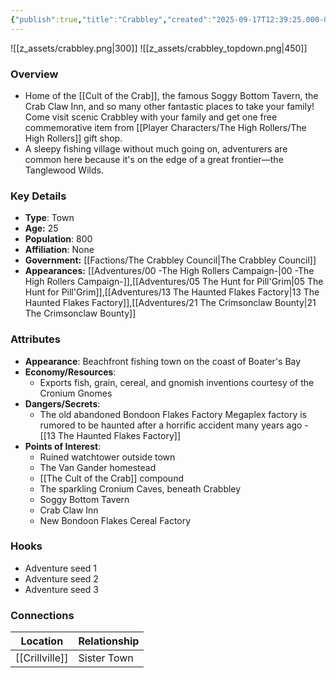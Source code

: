 ```yaml
---
{"publish":true,"title":"Crabbley","created":"2025-09-17T12:39:25.000-04:00","modified":"2025-10-03T10:14:03.442-04:00","published":"2025-10-03T10:14:03.442-04:00","cssclasses":"","Type":["Town"],"Age (years)":25,"Population":800,"Affiliation":["None"],"Government":"[[The Crabbley Council]]","Appearances":["[[00 -The High Rollers Campaign-]]","[[05 The Hunt for Pill'Grim]]","[[Adventures/13 The Haunted Flakes Factory]]","[[21 The Crimsonclaw Bounty]]"],"marker":{"mapName":"InteractiveMap","x":1485,"y":530,"icon":"mdi:map-marker-outline","colour":"green"}}
---
```


![[z_assets/crabbley.png|300]]   ![[z_assets/crabbley_topdown.png|450]]
### Overview
- Home of the [[Cult of the Crab]], the famous Soggy Bottom Tavern, the Crab Claw Inn, and so many other fantastic places to take your family!  Come visit scenic Crabbley with your family and get one free commemorative item from [[Player Characters/The High Rollers/The High Rollers]] gift shop. 
- A sleepy fishing village without much going on, adventurers are common here because it's on the edge of a great frontier—the Tanglewood Wilds.

### Key Details
- **Type**: Town
- **Age:** 25
- **Population**: 800
- **Affiliation**: None
- **Government:** [[Factions/The Crabbley Council\|The Crabbley Council]]
- **Appearances:**  [[Adventures/00 -The High Rollers Campaign-\|00 -The High Rollers Campaign-]],[[Adventures/05 The Hunt for Pill'Grim\|05 The Hunt for Pill'Grim]],[[Adventures/13 The Haunted Flakes Factory\|13 The Haunted Flakes Factory]],[[Adventures/21 The Crimsonclaw Bounty\|21 The Crimsonclaw Bounty]]

### Attributes
- **Appearance**: Beachfront fishing town on the coast of Boater's Bay
- **Economy/Resources**: 
	- Exports fish, grain, cereal, and gnomish inventions courtesy of the Cronium Gnomes
- **Dangers/Secrets**: 
	- The old abandoned Bondoon Flakes Factory Megaplex factory is rumored to be haunted after a horrific accident many years ago - [[13 The Haunted Flakes Factory]]
- **Points of Interest**: 
	- Ruined watchtower outside town
	- The Van Gander homestead
	- [[The Cult of the Crab]] compound
	- The sparkling Cronium Caves, beneath Crabbley
	- Soggy Bottom Tavern
	- Crab Claw Inn
	- New Bondoon Flakes Cereal Factory

### Hooks
- Adventure seed 1
- Adventure seed 2
- Adventure seed 3

### Connections
| Location       | Relationship |
| -------------- | ------------ |
| [[Crillville]] | Sister Town  |

